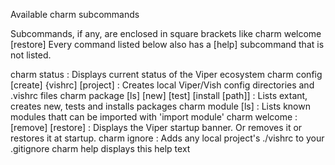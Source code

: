 Available charm subcommands

Subcommands, if any, are enclosed in square brackets like charm welcome [restore]
Every command listed below also has a [help] subcommand that is not listed.


charm status : Displays  current status of the Viper ecosystem
charm config [create] {vishrc] [project] : 
  Creates local  Viper/Vish config directories and .vishrc files
charm package [ls] [new] [test] [install [path]] : 
  Lists extant, creates new, tests and installs packages
charm module [ls] :
  Lists known modules thatt can be imported with 'import module'
charm welcome : [remove] [restore] :
  Displays the Viper startup banner. Or removes it or restores it at startup.
charm ignore  : Adds any local project's  ./vishrc to your .gitignore
charm help displays this help text
